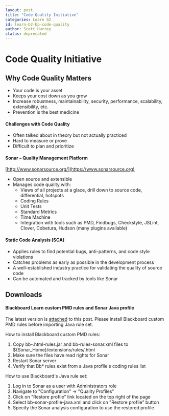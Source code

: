```yaml
---
layout: post
title: "Code Quality Initiative" 
categories: Learn b2
id: learn-b2-bp-code-quality
author: Scott Hurrey
status: deprecated
---
```


# Code Quality Initiative

## Why Code Quality Matters

  * Your code is your asset
  * Keeps your cost down as you grow
  * Increase robustness, maintainability, security, performance, scalability, extensibility, etc.
  * Prevention is the best medicine

#### Challenges with Code Quality

  * Often talked about in theory but not actually practiced
  * Hard to measure or prove
  * Difficult to plan and prioritize

#### Sonar – Quality Management Platform

[http://www.sonarsource.org/](https://www.sonarsource.org)

  * Open source and extensible
  * Manages code quality with:
    * Views of all projects at a glace, drill down to source code, differential, hotspots
    * Coding Rules
    * Unit Tests
    * Standard Metrics
    * Time Machine
    * Integration with tools such as PMD, Findbugs, Checkstyle, JSLint, Clover, Cobetura, Hudson (many plugins available)

#### Static Code Analysis (SCA)

  * Applies rules to find potential bugs, anti-patterns, and code style violations
  * Catches problems as early as possible in the development process
  * A well-established industry practice for validating the quality of source code
  * Can be automated and tracked by tools like Sonar

## Downloads

#### Blackboard Learn custom PMD rules and Sonar Java profile

The latest version is [attached](/attachments/bb_sonar_01.zip) to this post. Please install
Blackboard custom PMD rules before importing Java rule set.

How to install Blackboard custom PMD rules:

  1. Copy bb-.html-rules.jar and bb-rules-sonar.xml files to ${Sonar_Home}/extensions/rules/.html
  2. Make sure the files have read rights for Sonar
  3. Restart Sonar server
  4. Verify that Bb* rules exist from a Java profile's coding rules list

How to use Blackboard's Java rule set:

  1. Log in to Sonar as a user with Administrators role
  2. Navigate to "Configuration" -> "Quality Profiles"
  3. Click on "Restore profile" link located on the top right of the page
  4. Select bb-sonar-profile-java.xml and click on "Restore profile" button
  5. Specify the Sonar analysis configuration to use the restored profile